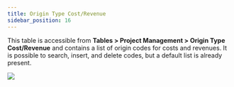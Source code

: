 ```yaml
---
title: Origin Type Cost/Revenue
sidebar_position: 16
---
```


This table is accessible from **Tables > Project Management > Origin Type Cost/Revenue** and contains a list of origin codes for costs and revenues. It is possible to search, insert, and delete codes, but a default list is already present.

![](/img/it-it/configurations/tables/projects/cost-revenue.png)